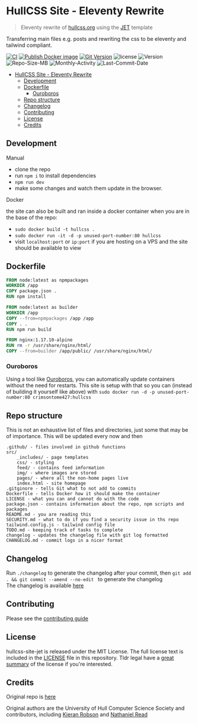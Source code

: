# HullCSS Site - Eleventy Rewrite
> Eleventy rewrite of [hullcss.org](https://HullCSS.org) using the [JET](https://github.com/marcamos/jet) template  

Transferring main files e.g. posts and rewriting the css to be eleventy and tailwind compliant.  

[![CI](https://github.com/hullcss/hullcss-site-jet/actions/workflows/11tyCI.yml/badge.svg)](https://github.com/hullcss/hullcss-site-jet/actions/workflows/11tyCI.yml)
[![Publish Docker image](https://github.com/hullcss/hullcss-site-jet/actions/workflows/docker-image.yml/badge.svg)](https://github.com/hullcss/hullcss-site-jet/actions/workflows/docker-image.yml)
[![Git Version](https://github.com/hullcss/hullcss-site-jet/actions/workflows/gv.yml/badge.svg)](https://github.com/hullcss/hullcss-site-jet/actions/workflows/gv.yml)
![license](https://img.shields.io/github/license/hullcss/hullcss-site-jet)
![Version](https://img.shields.io/github/package-json/v/hullcss/hullcss-site-jet)
![Repo-Size-MB](https://img.shields.io/github/repo-size/hullcss/hullcss-site-jet)
![Monthly-Activity](https://img.shields.io/github/commit-activity/m/hullcss/hullcss-site-jet)
![Last-Commit-Date](https://img.shields.io/github/last-commit/hullcss/hullcss-site-jet/main)

- [HullCSS Site - Eleventy Rewrite](#hullcss-site---eleventy-rewrite)
  - [Development](#development)
  - [Dockerfile](#dockerfile)
    - [Ouroboros](#ouroboros)
  - [Repo structure](#repo-structure)
  - [Changelog](#changelog)
  - [Contributing](#contributing)
  - [License](#license)
  - [Credits](#credits)

## Development

Manual 

- clone the repo
- run `npm i` to install dependencies
- `npm run dev`
- make some changes and watch them update in the browser.

Docker  

the site can also be built and ran inside a docker container
when you are in the base of the repo:  
- `sudo docker build -t hullcss .`  
- `sudo docker run -it -d -p unused-port-number:80 hullcss`  
- visit `localhost:port` or `ip:port` if you are hosting on a VPS and the site should be available to view

## Dockerfile

```dockerfile
FROM node:latest as npmpackages
WORKDIR /app
COPY package.json .
RUN npm install

FROM node:latest as builder
WORKDIR /app
COPY --from=npmpackages /app /app
COPY . .
RUN npm run build 

FROM nginx:1.17.10-alpine
RUN rm -r /usr/share/nginx/html/
COPY --from=builder /app/public/ /usr/share/nginx/html/
```
### Ouroboros

Using a tool like [Ouroboros](https://github.com/pyouroboros/ouroboros), you can automatically update containers without the need for restarts.  This site is setup with that so you can (instead of building it yourself like above) with `sudo docker run -d -p unused-port-number:80 crimsontome427:hullcss`


## Repo structure

This is not an exhaustive list of files and directories, just some that may be of importance. This will be updated every now and then

```
.github/ - files involved in github functions
src/
    _includes/ - page templates
    css/ - styling
    feed/ - contains feed imformation
    img/ - where images are stored
    pages/ - where all the non-home pages live
    index.html - site homepage
.gitginore - tells Git what to not add to commits
Dockerfile - tells Docker how it should make the container
LICENSE - what you can and cannot do with the code
package.json - contains information about the repo, npm scripts and packages
README.md - you are reading this
SECURITY.md - what to do if you find a security issue in ths repo
tailwind.config.js - tailwind config file
TODO.md - keeping track of tasks to complete
changelog - updates the changelog file with git log formatted
CHANGELOG.md - commit logs in a nicer format
```

## Changelog

Run `./changelog` to generate the changelog after your commit, then `git add . && git commit --amend --no-edit ` to generate the changelog  
The changelog is available [here](CHANGELOG.md)

## Contributing

Please see the [contributing guide](.github/CONTRIBUTING.md)

## License

hullcss-site-jet is released under the MIT License. The full license text is included in the [LICENSE](/LICENSE.MD) file in this repository. Tldr legal have a [great summary](https://tldrlegal.com/license/mit-license) of the license if you're interested.

## Credits
Original repo is [here](https://github.com/hullcss/hullcss-site)  

Original authors are the University of Hull Computer Science Society and contributors, including [Kieran Robson](https://github.com/kieranrobson) and [Nathaniel Read](https://github.com/itisNathaniel)  
